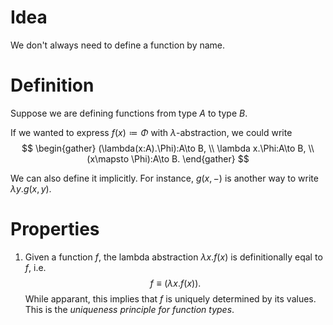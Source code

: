 # Idea
We don't always need to define a function by name.

# Definition
Suppose we are defining functions from type $A$ to type $B$.

If we wanted to express $f(x)\coloneqq \Phi$ with $\lambda$-abstraction, we could write 
$$
\begin{gather}
(\lambda(x:A).\Phi):A\to B, \\
\lambda x.\Phi:A\to B, \\
(x\mapsto \Phi):A\to B.
\end{gather}
$$

We can also define it implicitly. For instance, $g(x,-)$ is another way to write $\lambda y.g(x,y)$.

# Properties
1. Given a function $f$, the lambda abstraction $\lambda x.f(x)$ is definitionally eqal to $f$, i.e. $$ f\equiv (\lambda x.f(x)).$$ While apparant, this implies that $f$ is uniquely determined by its values. This is the *uniqueness principle for function types*.